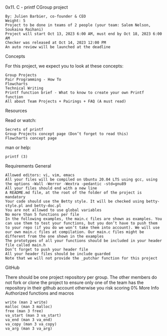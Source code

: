 0x11. C - printf
CGroup project

    By: Julien Barbier, co-founder & CEO
    Weight: 5
    Project to be done in teams of 2 people (your team: Salem Nelson, Soukaina Raihani)
    Project will start Oct 13, 2023 6:00 AM, must end by Oct 18, 2023 6:00 AM
    Checker was released at Oct 14, 2023 12:00 PM
    An auto review will be launched at the deadline

Concepts

For this project, we expect you to look at these concepts:

    Group Projects
    Pair Programming - How To
    Flowcharts
    Technical Writing
    Printf function brief - What to know to create your own Printf function
    All about Team Projects + Pairings + FAQ (A must read)

Resources

Read or watch:

    Secrets of printf
    Group Projects concept page (Don’t forget to read this)
    Flowcharts concept page

man or help:

    printf (3)

Requirements
General

    Allowed editors: vi, vim, emacs
    All your files will be compiled on Ubuntu 20.04 LTS using gcc, using the options -Wall -Werror -Wextra -pedantic -std=gnu89
    All your files should end with a new line
    A README.md file, at the root of the folder of the project is mandatory
    Your code should use the Betty style. It will be checked using betty-style.pl and betty-doc.pl
    You are not allowed to use global variables
    No more than 5 functions per file
    In the following examples, the main.c files are shown as examples. You can use them to test your functions, but you don’t have to push them to your repo (if you do we won’t take them into account). We will use our own main.c files at compilation. Our main.c files might be different from the one shown in the examples
    The prototypes of all your functions should be included in your header file called main.h
    Don’t forget to push your header file
    All your header files should be include guarded
    Note that we will not provide the _putchar function for this project

GitHub

There should be one project repository per group. The other members do not fork or clone the project to ensure only one of the team has the repository in their github account otherwise you risk scoring 0%
More Info
Authorized functions and macros

    write (man 2 write)
    malloc (man 3 malloc)
    free (man 3 free)
    va_start (man 3 va_start)
    va_end (man 3 va_end)
    va_copy (man 3 va_copy)
    va_arg (man 3 va_arg)

